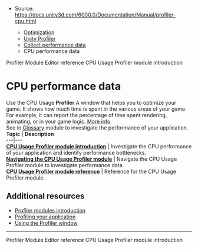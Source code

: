 * Source: https://docs.unity3d.com/6000.0/Documentation/Manual/profiler-cpu.html

  * [Optimization](https://docs.unity3d.com/6000.0/Documentation/Manual/analysis.html)
  * [Unity Profiler](https://docs.unity3d.com/6000.0/Documentation/Manual/Profiler.html)
  * [Collect performance data](https://docs.unity3d.com/6000.0/Documentation/Manual/profiler-collect-data.html)
  * CPU performance data


[](https://docs.unity3d.com/6000.0/Documentation/Manual/profiler-module-editor.html)
Profiler Module Editor reference
[](https://docs.unity3d.com/6000.0/Documentation/Manual/profiler-cpu-introduction.html)
CPU Usage Profiler module introduction
# CPU performance data
Use the CPU Usage **Profiler** A window that helps you to optimize your game. It shows how much time is spent in the various areas of your game. For example, it can report the percentage of time spent rendering, animating, or in your game logic. [More info](https://docs.unity3d.com/6000.0/Documentation/Manual/Profiler.html)  
See in [Glossary](https://docs.unity3d.com/6000.0/Documentation/Manual/Glossary.html#Profiler) module to investigate the performance of your application.
**Topic** | **Description**  
---|---  
**[CPU Usage Profiler module introduction](https://docs.unity3d.com/6000.0/Documentation/Manual/profiler-cpu-introduction.html)** | Investigate the CPU performance of your application and identify performance bottlenecks.  
**[Navigating the CPU Usage Profiler module](https://docs.unity3d.com/6000.0/Documentation/Manual/profiler-cpu-navigating.html)** | Navigate the CPU Usage Profiler module to investigate performance data.  
**[CPU Usage Profiler module reference](https://docs.unity3d.com/6000.0/Documentation/Manual/ProfilerCPU.html)** | Reference for the CPU Usage Profiler module.  
## Additional resources
  * [Profiler modules introduction](https://docs.unity3d.com/6000.0/Documentation/Manual/profiler-modules-introduction.html)
  * [Profiling your application](https://docs.unity3d.com/6000.0/Documentation/Manual/profiler-profiling-applications.html)
  * [Using the Profiler window](https://docs.unity3d.com/6000.0/Documentation/Manual/ProfilerWindow.html)


* * *
[](https://docs.unity3d.com/6000.0/Documentation/Manual/profiler-module-editor.html)
Profiler Module Editor reference
[](https://docs.unity3d.com/6000.0/Documentation/Manual/profiler-cpu-introduction.html)
CPU Usage Profiler module introduction
